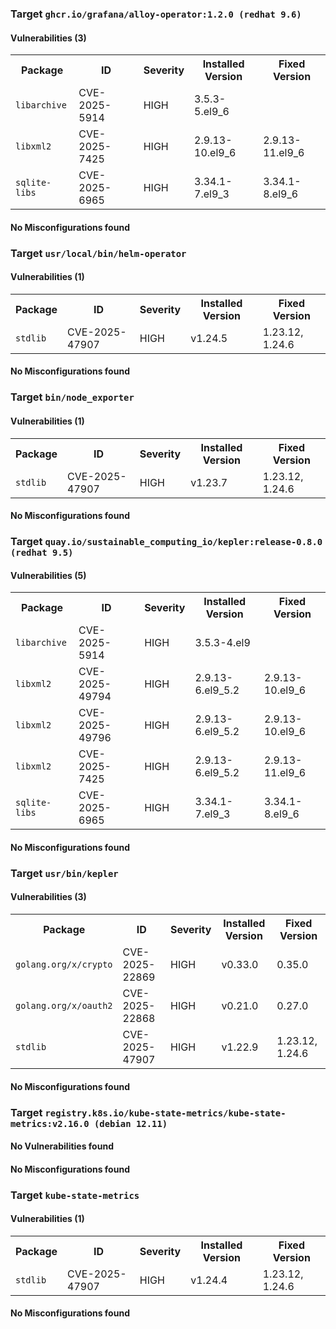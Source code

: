 
<h3>Target <code>ghcr.io/grafana/alloy-operator:1.2.0 (redhat 9.6)</code></h3>
<h4>Vulnerabilities (3)</h4>
<table>
    <tr>
        <th>Package</th>
        <th>ID</th>
        <th>Severity</th>
        <th>Installed Version</th>
        <th>Fixed Version</th>
    </tr>
    <tr>
        <td><code>libarchive</code></td>
        <td>CVE-2025-5914</td>
        <td>HIGH</td>
        <td>3.5.3-5.el9_6</td>
        <td></td>
    </tr>
    <tr>
        <td><code>libxml2</code></td>
        <td>CVE-2025-7425</td>
        <td>HIGH</td>
        <td>2.9.13-10.el9_6</td>
        <td>2.9.13-11.el9_6</td>
    </tr>
    <tr>
        <td><code>sqlite-libs</code></td>
        <td>CVE-2025-6965</td>
        <td>HIGH</td>
        <td>3.34.1-7.el9_3</td>
        <td>3.34.1-8.el9_6</td>
    </tr>
</table>
<h4>No Misconfigurations found</h4>
<h3>Target <code>usr/local/bin/helm-operator</code></h3>
<h4>Vulnerabilities (1)</h4>
<table>
    <tr>
        <th>Package</th>
        <th>ID</th>
        <th>Severity</th>
        <th>Installed Version</th>
        <th>Fixed Version</th>
    </tr>
    <tr>
        <td><code>stdlib</code></td>
        <td>CVE-2025-47907</td>
        <td>HIGH</td>
        <td>v1.24.5</td>
        <td>1.23.12, 1.24.6</td>
    </tr>
</table>
<h4>No Misconfigurations found</h4>

<h3>Target <code>bin/node_exporter</code></h3>
<h4>Vulnerabilities (1)</h4>
<table>
    <tr>
        <th>Package</th>
        <th>ID</th>
        <th>Severity</th>
        <th>Installed Version</th>
        <th>Fixed Version</th>
    </tr>
    <tr>
        <td><code>stdlib</code></td>
        <td>CVE-2025-47907</td>
        <td>HIGH</td>
        <td>v1.23.7</td>
        <td>1.23.12, 1.24.6</td>
    </tr>
</table>
<h4>No Misconfigurations found</h4>

<h3>Target <code>quay.io/sustainable_computing_io/kepler:release-0.8.0 (redhat 9.5)</code></h3>
<h4>Vulnerabilities (5)</h4>
<table>
    <tr>
        <th>Package</th>
        <th>ID</th>
        <th>Severity</th>
        <th>Installed Version</th>
        <th>Fixed Version</th>
    </tr>
    <tr>
        <td><code>libarchive</code></td>
        <td>CVE-2025-5914</td>
        <td>HIGH</td>
        <td>3.5.3-4.el9</td>
        <td></td>
    </tr>
    <tr>
        <td><code>libxml2</code></td>
        <td>CVE-2025-49794</td>
        <td>HIGH</td>
        <td>2.9.13-6.el9_5.2</td>
        <td>2.9.13-10.el9_6</td>
    </tr>
    <tr>
        <td><code>libxml2</code></td>
        <td>CVE-2025-49796</td>
        <td>HIGH</td>
        <td>2.9.13-6.el9_5.2</td>
        <td>2.9.13-10.el9_6</td>
    </tr>
    <tr>
        <td><code>libxml2</code></td>
        <td>CVE-2025-7425</td>
        <td>HIGH</td>
        <td>2.9.13-6.el9_5.2</td>
        <td>2.9.13-11.el9_6</td>
    </tr>
    <tr>
        <td><code>sqlite-libs</code></td>
        <td>CVE-2025-6965</td>
        <td>HIGH</td>
        <td>3.34.1-7.el9_3</td>
        <td>3.34.1-8.el9_6</td>
    </tr>
</table>
<h4>No Misconfigurations found</h4>
<h3>Target <code>usr/bin/kepler</code></h3>
<h4>Vulnerabilities (3)</h4>
<table>
    <tr>
        <th>Package</th>
        <th>ID</th>
        <th>Severity</th>
        <th>Installed Version</th>
        <th>Fixed Version</th>
    </tr>
    <tr>
        <td><code>golang.org/x/crypto</code></td>
        <td>CVE-2025-22869</td>
        <td>HIGH</td>
        <td>v0.33.0</td>
        <td>0.35.0</td>
    </tr>
    <tr>
        <td><code>golang.org/x/oauth2</code></td>
        <td>CVE-2025-22868</td>
        <td>HIGH</td>
        <td>v0.21.0</td>
        <td>0.27.0</td>
    </tr>
    <tr>
        <td><code>stdlib</code></td>
        <td>CVE-2025-47907</td>
        <td>HIGH</td>
        <td>v1.22.9</td>
        <td>1.23.12, 1.24.6</td>
    </tr>
</table>
<h4>No Misconfigurations found</h4>

<h3>Target <code>registry.k8s.io/kube-state-metrics/kube-state-metrics:v2.16.0 (debian 12.11)</code></h3>
<h4>No Vulnerabilities found</h4>
<h4>No Misconfigurations found</h4>
<h3>Target <code>kube-state-metrics</code></h3>
<h4>Vulnerabilities (1)</h4>
<table>
    <tr>
        <th>Package</th>
        <th>ID</th>
        <th>Severity</th>
        <th>Installed Version</th>
        <th>Fixed Version</th>
    </tr>
    <tr>
        <td><code>stdlib</code></td>
        <td>CVE-2025-47907</td>
        <td>HIGH</td>
        <td>v1.24.4</td>
        <td>1.23.12, 1.24.6</td>
    </tr>
</table>
<h4>No Misconfigurations found</h4>
